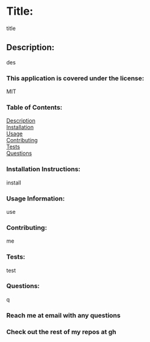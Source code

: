 
  # Title:
  title
  
  ## Description:
  des

  ### This application is covered under the license: 
  MIT

  ### Table of Contents: 
  [Description](#description) <br />
  [Installation](#installlation-instructions) <br />
  [Usage](#usage-information) <br />
  [Contributing](#contributing) <br />
  [Tests](#tests) <br />
  [Questions](#questions) <br />


  ### Installation Instructions: 
  install

  ### Usage Information: 
  use

  

  ### Contributing: 
  me

  ### Tests: 
  test

  ### Questions: 
  q
  ### Reach me at email with any questions
  ### Check out the rest of my repos at gh